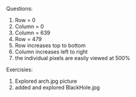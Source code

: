Questions:

1. Row = 0
2. Column = 0
3. Column = 639
4. Row = 479
5. Row increases top to bottom
6. Column increases left to right
7. the individual pixels are easily viewed at 500%

Exercisies:

1. Explored arch.jpg picture
2. added and explored BlackHole.jpg